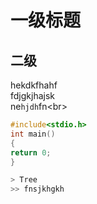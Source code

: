# 一级标题
## 二级
hekdkfhahf<br>
fdjgkjhajsk<br>
 ne`hjdh`fn\<br>
```c
#include<stdio.h>
int main()
{
return 0;
}

> Tree
>> fnsjkhgkh